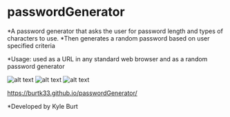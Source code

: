 # passwordGenerator

*A password generator that asks the user for password length and types of characters to use.
*Then generates a random password based on user specified criteria

*Usage: used as a URL in any standard web browser and as a random password generator

![alt text](images/aboutMe.jpg)
![alt text](images/contact.jpg)
![alt text](images/portfolio.jpg)

https://burtk33.github.io/passwordGenerator/

*Developed by Kyle Burt
